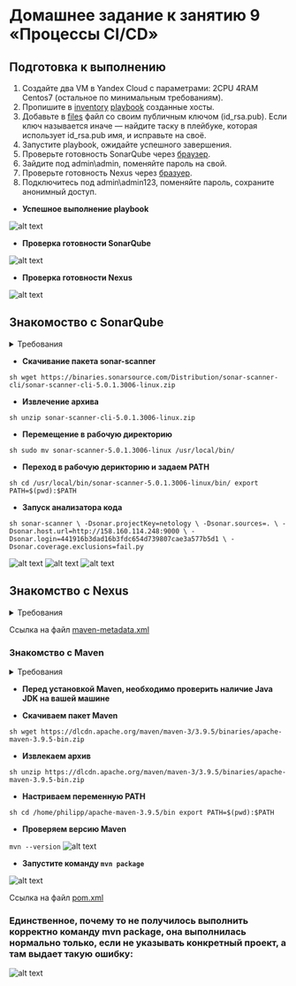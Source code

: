 # Домашнее задание к занятию 9 «Процессы CI/CD»

## Подготовка к выполнению

1. Создайте два VM в Yandex Cloud с параметрами: 2CPU 4RAM Centos7 (остальное по минимальным требованиям).
2. Пропишите в [inventory](./infrastructure/inventory/cicd/hosts.yml) [playbook](./infrastructure/site.yml) созданные хосты.
3. Добавьте в [files](./infrastructure/files/) файл со своим публичным ключом (id_rsa.pub). Если ключ называется иначе — найдите таску в плейбуке, которая использует id_rsa.pub имя, и исправьте на своё.
4. Запустите playbook, ожидайте успешного завершения.
5. Проверьте готовность SonarQube через [браузер](http://localhost:9000).
6. Зайдите под admin\admin, поменяйте пароль на свой.
7.  Проверьте готовность Nexus через [бразуер](http://localhost:8081).
8. Подключитесь под admin\admin123, поменяйте пароль, сохраните анонимный доступ.

* **Успешное выполнение playbook**

![alt text](https://github.com/filipp761/Netology-sdb-homewoks/blob/main/mnt-homeworks/09-ci-03-cicd/img/Playbook.png)

* **Проверка готовности SonarQube**

![alt text](https://github.com/filipp761/Netology-sdb-homewoks/blob/main/mnt-homeworks/09-ci-03-cicd/img/SonarQube.png)

* **Проверка готовности Nexus**

![alt text](https://github.com/filipp761/Netology-sdb-homewoks/blob/main/mnt-homeworks/09-ci-03-cicd/img/Nexus.png)

## Знакомоство с SonarQube

<details>
<summary>Требования</summary>
   
### Основная часть
1. Создайте новый проект, название произвольное.
2. Скачайте пакет sonar-scanner, который вам предлагает скачать SonarQube.
3. Сделайте так, чтобы binary был доступен через вызов в shell (или поменяйте переменную PATH, или любой другой, удобный вам способ).
4. Проверьте `sonar-scanner --version`.
5. Запустите анализатор против кода из директории [example](./example) с дополнительным ключом `-Dsonar.coverage.exclusions=fail.py`.
6. Посмотрите результат в интерфейсе.
7. Исправьте ошибки, которые он выявил, включая warnings.
8. Запустите анализатор повторно — проверьте, что QG пройдены успешно.
9. Сделайте скриншот успешного прохождения анализа, приложите к решению ДЗ.

</details>

* **Скачивание пакета sonar-scanner**

``sh
wget https://binaries.sonarsource.com/Distribution/sonar-scanner-cli/sonar-scanner-cli-5.0.1.3006-linux.zip
`` 
* **Извлечение архива**

``sh
unzip sonar-scanner-cli-5.0.1.3006-linux.zip
`` 
* **Перемещение в рабочую директорию**

``sh
sudo mv sonar-scanner-5.0.1.3006-linux /usr/local/bin/
`` 
* **Переход в рабочую дерикторию и задаем PATH**

``sh
cd /usr/local/bin/sonar-scanner-5.0.1.3006-linux/bin/
export PATH=$(pwd):$PATH
`` 
* **Запуск анализатора кода**

``sh
sonar-scanner \
  -Dsonar.projectKey=netology \
  -Dsonar.sources=. \
  -Dsonar.host.url=http://158.160.114.248:9000 \
  -Dsonar.login=441916b3dad16b3fdc654d739807cae3a577b5d1 \
  -Dsonar.coverage.exclusions=fail.py
``

![alt text](https://github.com/filipp761/Netology-sdb-homewoks/blob/main/mnt-homeworks/09-ci-03-cicd/img/SonarBug.png)
![alt text](https://github.com/filipp761/Netology-sdb-homewoks/blob/main/mnt-homeworks/09-ci-03-cicd/img/SonarBugs.png)
![alt text](https://github.com/filipp761/Netology-sdb-homewoks/blob/main/mnt-homeworks/09-ci-03-cicd/img/SonarSeccess.png)
## Знакомство с Nexus

<details>
<summary>Требования</summary>

### Основная часть

1. В репозиторий `maven-public` загрузите артефакт с GAV-параметрами:

 *    groupId: netology;
 *    artifactId: java;
 *    version: 8_282;
 *    classifier: distrib;
 *    type: tar.gz.
   
2. В него же загрузите такой же артефакт, но с version: 8_102.
3. Проверьте, что все файлы загрузились успешно.
4. В ответе пришлите файл `maven-metadata.xml` для этого артефекта.
</details>


Ссылка на файл [maven-metadata.xml](mvn/maven-metadata.xml)  


### Знакомство с Maven

<details>
<summary>Требования</summary>

### Подготовка к выполнению

1. Скачайте дистрибутив с [maven](https://maven.apache.org/download.cgi).
2. Разархивируйте, сделайте так, чтобы binary был доступен через вызов в shell (или поменяйте переменную PATH, или любой другой, удобный вам способ).
3. Удалите из `apache-maven-<version>/conf/settings.xml` упоминание о правиле, отвергающем HTTP- соединение — раздел mirrors —> id: my-repository-http-unblocker.
4. Проверьте `mvn --version`.
5. Заберите директорию [mvn](./mvn) с pom.

### Основная часть

1. Поменяйте в `pom.xml` блок с зависимостями под ваш артефакт из первого пункта задания для Nexus (java с версией 8_282).
2. Запустите команду `mvn package` в директории с `pom.xml`, ожидайте успешного окончания.
3. Проверьте директорию `~/.m2/repository/`, найдите ваш артефакт.
4. В ответе пришлите исправленный файл `pom.xml`.

</details>

* **Перед установкой Maven, необходимо проверить наличие Java JDK на вашей машине**

* **Скачиваем пакет Maven**

``sh
wget https://dlcdn.apache.org/maven/maven-3/3.9.5/binaries/apache-maven-3.9.5-bin.zip
``
* **Извлекаем архив**

``sh
unzip https://dlcdn.apache.org/maven/maven-3/3.9.5/binaries/apache-maven-3.9.5-bin.zip
``
* **Настриваем переменную PATH**

``sh
cd /home/philipp/apache-maven-3.9.5/bin
export PATH=$(pwd):$PATH
``
* **Проверяем версию Maven**

``
mvn --version
``
![alt text](https://github.com/filipp761/Netology-sdb-homewoks/blob/main/mnt-homeworks/09-ci-03-cicd/img/MavenVersion.png)

* **Запустите команду `mvn package`**

![alt text](https://github.com/filipp761/Netology-sdb-homewoks/blob/main/mnt-homeworks/09-ci-03-cicd/img/MavenSeccess.png)

Ссылка на файл [pom.xml](mvn/pom.xml) 

### Единственное, почему то не получилось выполнить корректно команду mvn package, она выполнилась нормально только, если не указывать конкретный проект, а там выдает такую ошибку:

![alt text](https://github.com/filipp761/Netology-sdb-homewoks/blob/main/mnt-homeworks/09-ci-03-cicd/img/ERROR.png)
